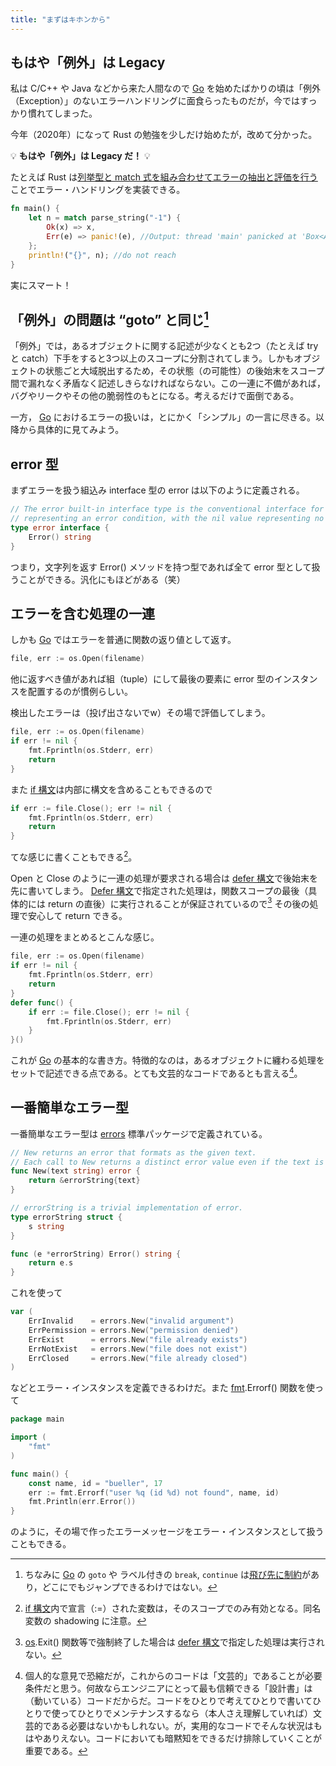 ```yaml
---
title: "まずはキホンから"
---
```


## もはや「例外」は Legacy

私は C/C++ や Java などから来た人間なので [Go] を始めたばかりの頃は「例外（Exception）」のないエラーハンドリングに面食らったものだが，今ではすっかり慣れてしまった。

今年（2020年）になって Rust の勉強を少しだけ始めたが，改めて分かった。

💡 **もはや「例外」は Legacy だ！** 💡

たとえば Rust は[列挙型と match 式を組み合わせてエラーの抽出と評価を行う](https://text.baldanders.info/rust-lang/error-handling/ "エラー・ハンドリングのキホン")ことでエラー・ハンドリングを実装できる。

```rust
fn main() {
    let n = match parse_string("-1") {
        Ok(x) => x,
        Err(e) => panic!(e), //Output: thread 'main' panicked at 'Box<Any>', src/main.rs:8:19
    };
    println!("{}", n); //do not reach
}
```

実にスマート！

## 「例外」の問題は “goto” と同じ[^goto1]

[^goto1]: ちなみに [Go] の `goto` や ラベル付きの `break`, `continue` は[飛び先に制約](https://golang.org/test/goto.go)があり，どこにでもジャンプできるわけではない。

「例外」では，あるオブジェクトに関する記述が少なくとも2つ（たとえば try と catch）下手をすると3つ以上のスコープに分割されてしまう。しかもオブジェクトの状態ごと大域脱出するため，その状態（の可能性）の後始末をスコープ間で漏れなく矛盾なく記述しきらなければならない。この一連に不備があれば，バグやリークやその他の脆弱性のもとになる。考えるだけで面倒である。

一方， [Go] におけるエラーの扱いは，とにかく「シンプル」の一言に尽きる。以降から具体的に見てみよう。

## error 型

まずエラーを扱う組込み interface 型の error は以下のように定義される。

```go
// The error built-in interface type is the conventional interface for
// representing an error condition, with the nil value representing no error.
type error interface {
    Error() string
}
```

つまり，文字列を返す Error() メソッドを持つ型であれば全て error 型として扱うことができる。汎化にもほどがある（笑）

## エラーを含む処理の一連

しかも [Go] ではエラーを普通に関数の返り値として返す。

```go
file, err := os.Open(filename)
```

他に返すべき値があれば組（tuple）にして最後の要素に error 型のインスタンスを配置するのが慣例らしい。

検出したエラーは（投げ出さないでw）その場で評価してしまう。

```go
file, err := os.Open(filename)
if err != nil {
    fmt.Fprintln(os.Stderr, err)
    return
}
```

また [if 構文][if]は内部に構文を含めることもできるので

```go
if err := file.Close(); err != nil {
    fmt.Fprintln(os.Stderr, err)
    return
}
```

てな感じに書くこともできる[^if]。

[^if]: [if 構文][if]内で宣言（:=）された変数は，そのスコープでのみ有効となる。同名変数の shadowing に注意。

Open と Close のように一連の処理が要求される場合は [defer 構文][defer]で後始末を先に書いてしまう。 [Defer 構文][defer]で指定された処理は，関数スコープの最後（具体的には return の直後）に実行されることが保証されているので[^exit1] その後の処理で安心して return できる。

[^exit1]: [os].Exit() 関数等で強制終了した場合は [defer 構文][defer]で指定した処理は実行されない。

一連の処理をまとめるとこんな感じ。

```go
file, err := os.Open(filename)
if err != nil {
    fmt.Fprintln(os.Stderr, err)
    return
}
defer func() {
    if err := file.Close(); err != nil {
        fmt.Fprintln(os.Stderr, err)
    }
}()
```

これが [Go] の基本的な書き方。特徴的なのは，あるオブジェクトに纏わる処理をセットで記述できる点である。とても文芸的なコードであるとも言える[^bb]。

[^bb]: 個人的な意見で恐縮だが，これからのコードは「文芸的」であることが必要条件だと思う。何故ならエンジニアにとって最も信頼できる「設計書」は（動いている）コードだからだ。コードをひとりで考えてひとりで書いてひとりで使ってひとりでメンテナンスするなら（本人さえ理解していれば）文芸的である必要はないかもしれない。が，実用的なコードでそんな状況はもはやありえない。コードにおいても暗黙知をできるだけ排除していくことが重要である。

## 一番簡単なエラー型

一番簡単なエラー型は [errors] 標準パッケージで定義されている。

```go:errors/errors.go
// New returns an error that formats as the given text.
// Each call to New returns a distinct error value even if the text is identical.
func New(text string) error {
    return &errorString{text}
}

// errorString is a trivial implementation of error.
type errorString struct {
    s string
}

func (e *errorString) Error() string {
    return e.s
}
```

これを使って

```go:internal/oserror/errors.go
var (
    ErrInvalid    = errors.New("invalid argument")
    ErrPermission = errors.New("permission denied")
    ErrExist      = errors.New("file already exists")
    ErrNotExist   = errors.New("file does not exist")
    ErrClosed     = errors.New("file already closed")
)
```

などとエラー・インスタンスを定義できるわけだ。また [fmt].Errorf() 関数を使って

```go
package main

import (
    "fmt"
)

func main() {
    const name, id = "bueller", 17
    err := fmt.Errorf("user %q (id %d) not found", name, id)
    fmt.Println(err.Error())
}
```

のように，その場で作ったエラーメッセージをエラー・インスタンスとして扱うこともできる。

[Go]: https://golang.org/ "The Go Programming Language"
[if]: https://golang.org/ref/spec#If_statements "The Go Programming Language Specification - The Go Programming Language"
[defer]: https://golang.org/ref/spec#Defer_statements "The Go Programming Language Specification - The Go Programming Language"
[errors]: https://golang.org/pkg/errors/ "errors - The Go Programming Language"
[os]: https://golang.org/pkg/os/ "os - The Go Programming Language"
[fmt]: https://golang.org/pkg/fmt/ "fmt - The Go Programming Language"
<!-- eof -->
